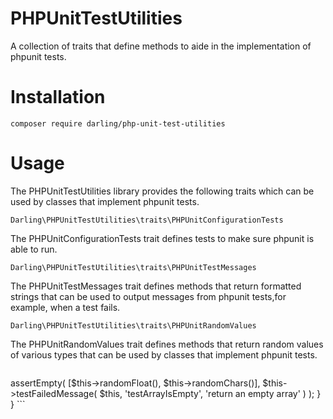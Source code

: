 # PHPUnitTestUtilities
A collection of traits that define methods to aide in the
implementation of phpunit tests.

# Installation

```
composer require darling/php-unit-test-utilities
```

# Usage

The PHPUnitTestUtilities library provides the following traits
which can be used by classes that implement phpunit tests.

```
Darling\PHPUnitTestUtilities\traits\PHPUnitConfigurationTests
```

The PHPUnitConfigurationTests trait defines tests to make sure
phpunit is able to run.

```
Darling\PHPUnitTestUtilities\traits\PHPUnitTestMessages
```

The PHPUnitTestMessages trait defines methods that return formatted
strings that can be used to output messages from phpunit tests,for
example, when a test fails.

```
Darling\PHPUnitTestUtilities\traits\PHPUnitRandomValues
```

The PHPUnitRandomValues trait defines methods that return random
values of various types that can be used by classes that implement
phpunit tests.

```

```
<?php

namespace tests;

use PHPUnit\Framework\TestCase;
use Darling\PHPUnitTestUtilities\traits\PHPUnitConfigurationTests;
use Darling\PHPUnitTestUtilities\traits\PHPUnitTestMessages;
use Darling\PHPUnitTestUtilities\traits\PHPUnitRandomValues;

/**
 * This class serves as an example of how the traits provided by the
 * PHPUnitTestUtilities library can be used in a phpunit test class.
 *
 */
class PHPUnitTestUtilitesTest extends TestCase
{
    use PHPUnitConfigurationTests;
    use PHPUnitTestMessages;
    use PHPUnitRandomValues;

    public function testArrayIsEmpty()
    {
        $this->assertEmpty(
            [$this->randomFloat(), $this->randomChars()],
            $this->testFailedMessage(
                $this,
                'testArrayIsEmpty',
                'return an empty array'
            )
        );
    }
}

```
